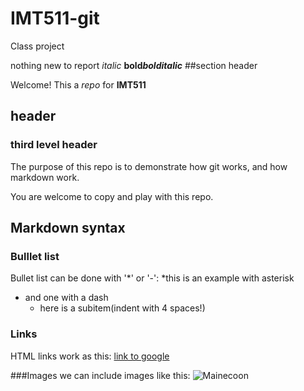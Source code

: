 # IMT511-git
Class project

nothing new to report
_italic_ **bold**_**bolditalic**_
##section header

Welcome! This a _repo_ for **IMT511**

## header
### third level header
The purpose of this repo is to demonstrate how git works,
and how markdown work.

You are welcome to copy and play with this repo.

## Markdown syntax

### Bulllet list
Bullet list can be done with '*' or '-':
*this is an example with asterisk
- and one with a dash
    * here is a subitem(indent with 4 spaces!)
 ### Links
 HTML links work as this: [link to google](http://www.google.com)
 
 ###Images
 we can include images like this: 
 ![Mainecoon](cat.jpg)